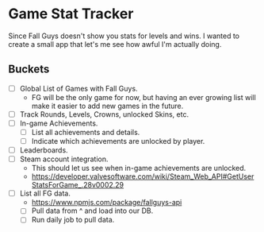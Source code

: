# Game Stat Tracker

Since Fall Guys doesn't show you stats for levels and wins. I wanted to create a small app that let's me see how awful I'm actually doing.

## Buckets
- [ ] Global List of Games with Fall Guys.
    - FG will be the only game for now, but having an ever growing list will make it easier to add new games in the future.
- [ ] Track Rounds, Levels, Crowns, unlocked Skins, etc.
- [ ] In-game Achievements.
    - [ ] List all achievements and details.
    - [ ] Indicate which achievements are unlocked by player.
- [ ] Leaderboards.
- [ ] Steam account integration.
    - This should let us see when in-game achievements are unlocked. 
    - https://developer.valvesoftware.com/wiki/Steam_Web_API#GetUserStatsForGame_.28v0002.29
- [ ] List all FG data.
    - https://www.npmjs.com/package/fallguys-api
    - [ ] Pull data from ^ and load into our DB.
    - [ ] Run daily job to pull data.
